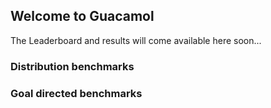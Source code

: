 ## Welcome to Guacamol

The Leaderboard and results will come available here soon...

<h3>Distribution benchmarks</h3>
<div class="guacamol-table" id="jsGrid"></div>
<h3>Goal directed benchmarks</h3>

<div class="guacamol-table" id="jsGrid2"></div>

<script type="text/javascript" src="https://code.jquery.com/jquery-2.2.4.min.js"></script>

<script type="text/javascript">

  /*
   * TODO:
   * Both JSON have been hardcoded here due to the gitlab CORS policy
   * Once this is changed you can remove table1 and table2 variables and re-enable ajax requests below
   */

  let baseUrl = "https://benevolentai.github.io/guacamol_results/guacamol/";

  let tableDistUrl = baseUrl + 'table_dist_flip.json';
  ;
  let tableGoalUrl = baseUrl + 'table_goal_flip.json';

  function linkeRenderer(value, text) {

    if(!value.hasOwnProperty("link")) return ' ';
    return `<a href='${baseUrl + value.link}' target='_blank' class='molecule-link'> ${value.score || text}`;

  }

  let createTable = function (id, data, linkText, width) {

    if (!data.length) {
      alert("Json Data is missing or not a list")
    }

    const linkData = data.splice(0, 1)[0];

    let fields = Object.keys(data[0])
      .map((a) => {

        if ((typeof data[0][a] === 'object' && data[0][a].hasOwnProperty("link"))) {
          return {
            name: a, type: "text", width: 150, align: "center",
            itemTemplate: function (value) {
              return $("<a href='" + baseUrl + (value.link) + "' target='_blank'>").addClass("molecule-link").text(value.score || "see molecules");
            },

            sorter: function(value1, value2) {
              if (value1.score == value2.score) {
                return 0
              }
              return value1.score > value2.score ? 1 : -1;
            }
          }

        }
        return {
          name: a,
          type: "text",
          align: "center",
          width: 150
        }
      });

    $(id).jsGrid({
      height: "auto",
      width: width,
      sorting: true,
      paging: true,
      fields: fields,
      data: data,
      // Custom prop
      baiLinkData: linkData,
      baiLinkText: linkText,
      onRefreshed: function(args) {
       let tds = '';
       const linkData = args.grid.baiLinkData;
       const fields =  args.grid.fields;

       for(var i = 0; i < fields.length; i++) {
         const linkObj = linkData[fields[i].name];
         tds += `<td class="jsgrid-cell jsgrid-align-center" stylex="width: 150px;">`
           + linkeRenderer(linkObj, args.grid.baiLinkText)
           + `</td>`;
       }
       const $row = $(`<tr class="jsgrid-row" >` + tds + `</tr>`);

        args.grid._content.append($row);
      }
    });
  }

  const drawTables = function(dataDist, dataGoal) {
    const screenWidth = window.innerWidth;
    const maxDistTableWidth = Object.keys(dataDist[0][0]).length*150;
    const maxGoalTableWidth = Object.keys(dataGoal[0][0]).length*150;
    const mobileBreakpoint = 640;
    const largeMobileBreakpoint = 770;
    
    let fullScreenPadding = "40px";
    if (window.innerWidth >= mobileBreakpoint && window.innerWidth < largeMobileBreakpoint) {
      fullScreenPadding = "72px"
    }
    
    if (window.innerWidth >= largeMobileBreakpoint) {
      fullScreenPadding = "96px";
    }
    
    const distTableWidth = screenWidth > maxDistTableWidth ? maxDistTableWidth : "calc(100vw - " + fullScreenPadding + ")";
    const goalTableWidth = screenWidth > maxGoalTableWidth ? maxGoalTableWidth : "calc(100vw - " + fullScreenPadding +  ")";
    createTable('#jsGrid',dataDist[0],'see molecules', distTableWidth);
    createTable('#jsGrid2',dataGoal[0], 'json data', goalTableWidth)
  };

  $(function () {
    // TODO: re-enable when CORS are enabled
    $.when($.get(tableDistUrl), $.get(tableGoalUrl))
      .done((dataDist, dataGoal) => {
        drawTables(dataDist, dataGoal);
      });


  })

</script>
